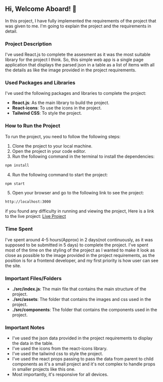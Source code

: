 ## Hi, Welcome Aboard! 👋

In this project, I have fully implemented the requirements of the project that was given to me. I'm going to explain the project and the requirements in detail.

### Project Description
I've used React.js to complete the assesment as it was the most suitable library for the project I think. So, this simple web app is a single page application that displays the parsed json in a table as a list of items with all the details as like the image provided in the project requirements. 

### Used Packages and Libraries
I've used the following packages and libraries to complete the project:
- **React.js**: As the main library to build the project.
- **React-icons**: To use the icons in the project.
- **Tailwind CSS**: To style the project.

### How to Run the Project
To run the project, you need to follow the following steps:
1. Clone the project to your local machine.
2. Open the project in your code editor.
3. Run the following command in the terminal to install the dependencies:
```bash
npm install
```
4. Run the following command to start the project:
```bash
npm start
```
5. Open your browser and go to the following link to see the project:
```bash
http://localhost:3000
```

if you found any difficulty in running and viewing the project, Here is a link to the live project: [Live Project](https://populartravel.netlify.app/)

### Time Spent
I've spent around 4-5 hours(Approx) in 2 days(not continuously, as it was supposed to be submitted in 5 days) to complete the project. I've spent most of the time on the styling of the project as I wanted to make it look as close as possible to the image provided in the project requirements, as the position is for a frontend developer, and my first priority is how user can see the site.

### Important Files/Folders
- **./src/index.js**: The main file that contains the main structure of the project.
- **./src/assets**: The folder that contains the images and css used in the project.
- **./src/components**: The folder that contains the components used in the project.



### Important Notes
- I've used the json data provided in the project requirements to display the data in the table.
- I've used the icons from the react-icons library.
- I've used the tailwind css to style the project.
- I've used the react props passing to pass the data from parent to child components as it's a small project and it's not complex to handle props in smaller projects like this one.
- Most importantly, it's responsive for all devices.